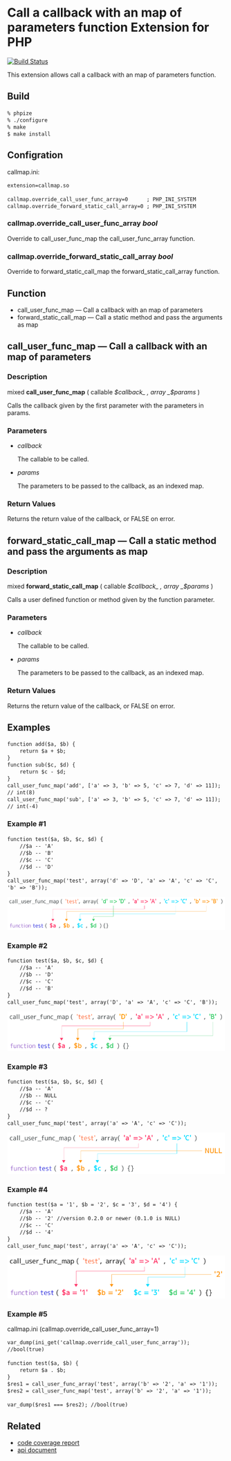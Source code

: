 # Call a callback with an map of parameters function Extension for PHP

[![Build Status](https://travis-ci.org/kjdev/php-ext-callmap.png?branch=master)](https://travis-ci.org/kjdev/php-ext-callmap)

This extension allows call a callback with an map of parameters function.

## Build

    % phpize
    % ./configure
    % make
    $ make install

## Configration

callmap.ini:

    extension=callmap.so

    callmap.override_call_user_func_array=0      ; PHP_INI_SYSTEM
    callmap.override_forward_static_call_array=0 ; PHP_INI_SYSTEM

### callmap.override\_call\_user\_func\_array _bool_

Override to call\_user\_func\_map the call\_user\_func\_array function.

### callmap.override\_forward\_static\_call\_array _bool_

Override to forward\_static\_call\_map the forward\_static\_call\_array function.


## Function

* call\_user\_func\_map — Call a callback with an map of parameters
* forward\_static\_call\_map — Call a static method and pass the arguments as map

## call\_user\_func\_map — Call a callback with an map of parameters

### Description

mixed **call\_user\_func\_map** ( callable _$callback_ , array _$params_ )

Calls the callback given by the first parameter with the parameters in params.

### Parameters

* _callback_

  The callable to be called.

* _params_

  The parameters to be passed to the callback, as an indexed map.

### Return Values

Returns the return value of the callback, or FALSE on error.


## forward\_static\_call\_map — Call a static method and pass the arguments as map

### Description

mixed **forward\_static\_call\_map** ( callable _$callback_ , array _$params_ )

Calls a user defined function or method given by the function parameter.

### Parameters

* _callback_

  The callable to be called.

* _params_

  The parameters to be passed to the callback, as an indexed map.

### Return Values

Returns the return value of the callback, or FALSE on error.


## Examples

    function add($a, $b) {
        return $a + $b;
    }
    function sub($c, $d) {
        return $c - $d;
    }
    call_user_func_map('add', ['a' => 3, 'b' => 5, 'c' => 7, 'd' => 11]);
    // int(8)
    call_user_func_map('sub', ['a' => 3, 'b' => 5, 'c' => 7, 'd' => 11]);
    // int(-4)

### Example #1

    function test($a, $b, $c, $d) {
        //$a -- 'A'
        //$b -- 'B'
        //$c -- 'C'
        //$d -- 'D'
    }
    call_user_func_map('test', array('d' => 'D', 'a' => 'A', 'c' => 'C', 'b' => 'B'));

![Example 1](docs/example_01.png)

### Example #2

    function test($a, $b, $c, $d) {
        //$a -- 'A'
        //$b -- 'D'
        //$c -- 'C'
        //$d -- 'B'
    }
    call_user_func_map('test', array('D', 'a' => 'A', 'c' => 'C', 'B'));

![Example 2](docs/example_02.png)

### Example #3

    function test($a, $b, $c, $d) {
        //$a -- 'A'
        //$b -- NULL
        //$c -- 'C'
        //$d -- ?
    }
    call_user_func_map('test', array('a' => 'A', 'c' => 'C'));

![Example 3](docs/example_03.png)

### Example #4

    function test($a = '1', $b = '2', $c = '3', $d = '4') {
        //$a -- 'A'
        //$b -- '2' //version 0.2.0 or newer (0.1.0 is NULL)
        //$c -- 'C'
        //$d -- '4'
    }
    call_user_func_map('test', array('a' => 'A', 'c' => 'C'));

![Example 4](docs/example_04.png)

### Example #5

callmap.ini (callmap.override\_call\_user\_func\_array=1)

    var_dump(ini_get('callmap.override_call_user_func_array')); //bool(true)

    function test($a, $b) {
        return $a . $b;
    }
    $res1 = call_user_func_array('test', array('b' => '2', 'a' => '1'));
    $res2 = call_user_func_map('test', array('b' => '2', 'a' => '1'));

    var_dump($res1 === $res2); //bool(true)

## Related

* [code coverage report](http://gcov.at-ninja.jp.2-t.jp/D)
* [api document](http://api.at-ninja.jp.2-t.jp/E)
